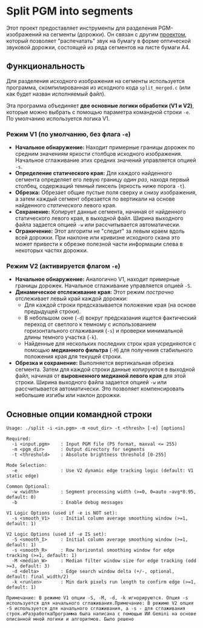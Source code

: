 # Split PGM into segments

Этот проект предоставляет инструменты для разделения PGM-изображений на сегменты (дорожки). Он связан с другим [проектом](http://zenpho.co.uk/paper.shtml), который позволяет "распечатать" звук на бумагу в форме оптической звуковой дорожки, состоящей из ряда сегментов на листе бумаги А4.

## Функциональность

Для разделения исходного изображения на сегменты используется программа, скомпилированная из исходного кода `split_merged.c` (или как будет назван исполняемый файл).

Эта программа объединяет **две основные логики обработки (V1 и V2)**, которые можно выбрать с помощью параметра командной строки `-e`. По умолчанию используется логика V1.

### Режим V1 (по умолчанию, без флага `-e`)

* **Начальное обнаружение:** Находит примерные границы дорожек по средним значениям яркости столбцов исходного изображения. Начальное сглаживание этих средних значений управляется опцией `-s`.
* **Определение статического края:** Для каждого найденного сегмента определяет его левую границу *один раз*, находя первый столбец, содержащий темный пиксель (яркость ниже порога `-t`).
* **Обрезка:** Обрезает общие пустые поля сверху и снизу изображения, а затем каждый сегмент обрезается по вертикали на основе найденного *статического* левого края.
* **Сохранение:** Копирует данные сегмента, начиная от найденного статического левого края, в выходной файл. Ширина выходного файла задается опцией `-w` или рассчитывается автоматически.
* **Ограничение:** Этот алгоритм не "следит" за левым краем вдоль всей дорожки. При наклоне или кривизне исходного скана это может привести к обрезке полезной части информации слева в некоторых частях дорожки.

### Режим V2 (активируется флагом `-e`)

* **Начальное обнаружение:** Аналогично V1, находит примерные границы дорожек. Начальное сглаживание управляется опцией `-S`.
* **Динамическое отслеживание края:** Этот режим *построчно* отслеживает левый край каждой дорожки:
    * Для каждой строки предсказывается положение края (на основе предыдущей строки).
    * В небольшом окне (`-d`) вокруг предсказания ищется фактический переход от светлого к темному с использованием горизонтального сглаживания (`-s`) и проверки минимальной длины темного участка (`-k`).
    * Найденные для нескольких последних строк края усредняются с помощью **медианного фильтра** (`-M`) для получения стабильного положения края для текущей строки.
* **Обрезка и сохранение:** Выполняется вертикальная обрезка сегмента. Затем для каждой строки данные копируются в выходной файл, начиная от **выровненного медианой левого края** для этой строки. Ширина выходного файла задается опцией `-w` или рассчитывается автоматически. Это позволяет компенсировать небольшие изгибы или наклон дорожки.

## Основные опции командной строки

```text
Usage: ./split -i <in.pgm> -m <out_dir> -t <thresh> [-e] [options]

Required:
  -i <input.pgm>    : Input PGM file (P5 format, maxval <= 255)
  -m <pgm_dir>      : Output directory for segments
  -t <threshold>    : Absolute brightness threshold [0-255]

Mode Selection:
  -e                : Use V2 dynamic edge tracking logic (default: V1 static edge)

Common Optional:
  -w <width>        : Segment processing width (>=0, 0=auto ~avg*0.95, default: 0)
  -b                : Enable debug messages

V1 Logic Options (used if -e is NOT set):
  -s <smooth_V1>    : Initial column average smoothing window (>=1, default: 1)

V2 Logic Options (used if -e IS set):
  -S <smooth_I>     : Initial column average smoothing window (>=1, default: 1)
  -s <smooth_R>     : Row horizontal smoothing window for edge tracking (>=1, default: 1)
  -M <median_W>     : Median filter window size for edge tracking (odd >=3, default: 3)
  -d <delta>        : Edge search window delta (+/-, optional, default: final_width/2)
  -k <runlen>       : Min dark pixels run length to confirm edge (>=1, default: 1)

Примечание: В режиме V1 опции -S, -M, -d, -k игнорируются. Опция -s используется для начального сглаживания.Примечание: В режиме V2 опция -S используется для начального сглаживания, а -s - для сглаживания строк.иРазработкаПрограмма была написана с помощью ИИ Gemini на основе описанной мной логики и алгоритмов. Было решено
